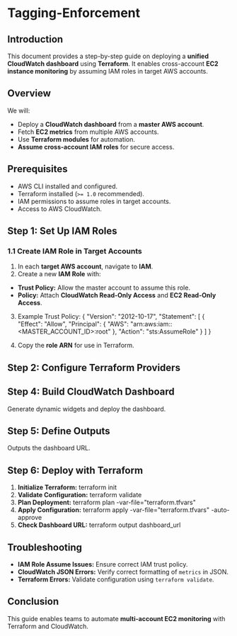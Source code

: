 # Tagging-Enforcement

## Introduction

This document provides a step-by-step guide on deploying a **unified CloudWatch dashboard** using
**Terraform**. It enables cross-account **EC2 instance monitoring** by assuming IAM roles in target AWS
accounts.

## Overview

We will:
- Deploy a **CloudWatch dashboard** from a **master AWS account**.
- Fetch **EC2 metrics** from multiple AWS accounts.
- Use **Terraform modules** for automation.
- **Assume cross-account IAM roles** for secure access.
  
## Prerequisites

- AWS CLI installed and configured.
- Terraform installed (`>= 1.0` recommended).
- IAM permissions to assume roles in target accounts.
- Access to AWS CloudWatch.
  
## Step 1: Set Up IAM Roles

### 1.1 Create IAM Role in Target Accounts

1. In each **target AWS account**, navigate to **IAM**.
2. Create a new **IAM Role** with:
- **Trust Policy:** Allow the master account to assume this role.
- **Policy:** Attach **CloudWatch Read-Only Access** and **EC2 Read-Only Access**.
3. Example Trust Policy:
{
"Version": "2012-10-17",
"Statement": [
{
"Effect": "Allow",
"Principal": {
"AWS": "arn:aws:iam::<MASTER_ACCOUNT_ID>:root"
},
"Action": "sts:AssumeRole"
}
]
}

4. Copy the **role ARN** for use in Terraform.
   
## Step 2: Configure Terraform Providers

## Step 4: Build CloudWatch Dashboard

Generate dynamic widgets and deploy the dashboard.

## Step 5: Define Outputs

Outputs the dashboard URL.

## Step 6: Deploy with Terraform

1. **Initialize Terraform:**
terraform init
2. **Validate Configuration:**
terraform validate
3. **Plan Deployment:**
terraform plan -var-file="terraform.tfvars"
4. **Apply Configuration:**
terraform apply -var-file="terraform.tfvars" -auto-approve
5. **Check Dashboard URL:**
terraform output dashboard_url

## Troubleshooting

- **IAM Role Assume Issues:** Ensure correct IAM trust policy.
- **CloudWatch JSON Errors:** Verify correct formatting of `metrics` in JSON.
- **Terraform Errors:** Validate configuration using `terraform validate`.
  
## Conclusion
This guide enables teams to automate **multi-account EC2 monitoring** with Terraform and CloudWatch.
